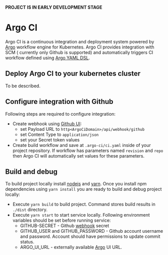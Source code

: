 **PROJECT IS IN EARLY DEVELOPMENT STAGE**

# Argo CI

Argo CI is a continuous integration and deployment system powered by [Argo](http://argoproj.io) workflow engine for Kubernetes. Argo CI provides integration with SCM
( currently only Github is supported) and automatically triggers CI workflow defined using [Argo YAML DSL](https://applatix.com/open-source/argo/docs/argo_v2_yaml.html).

## Deploy Argo CI to your kubernetes cluster
To be described.

## Configure integration with Github

Following steps are required to configure integration:

* Create webhook using [Github UI](https://developer.github.com/webhooks/creating/#setting-up-a-webhook):
  * set Payload URL to `http<ArgoCiDomain>/api/webhook/github`
  * set Content Type to `application/json`
  * set your Secret token values
* Create build workflow and save at `.argo-ci/ci.yaml` inside of your project repository. If workflow has parameters named `revision` and `repo` then Argo CI will automatically set values for these parameters.

## Build and debug

To build project locally install [nodejs](https://nodejs.org) and [yarn](https://yarnpkg.com). Once you install npm dependencies using `yarn install` you are ready to build and
debug project locally:

* Execute `yarn build` to build project. Command stores build results in `./dist` directory.
* Execute `yarn start` to start service locally. Following environment variables should be set before running service:
  * GITHUB-SECRET - Github [webhook](https://developer.github.com/webhooks/creating/#setting-up-a-webhook) secret
  * GITHUB_USER and GITHUB_PASSWORD  - Github account username and password. Account should have permissions to update commit status.
  * ARGO_UI_URL - externally available [Argo](http://argoproj.io) UI URL.

